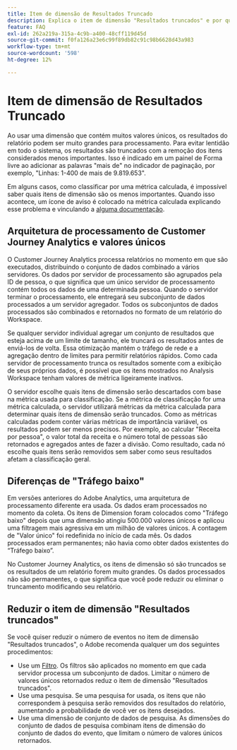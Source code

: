 ```yaml
---
title: Item de dimensão de Resultados Truncado
description: Explica o item de dimensão "Resultados truncados" e por que ele aparece no relatório.
feature: FAQ
exl-id: 262a219a-315a-4c9b-a400-48cff119d45d
source-git-commit: f0fa126a23e6c99f89db82c91c98b6628d43a983
workflow-type: tm+mt
source-wordcount: '598'
ht-degree: 12%

---
```


# Item de dimensão de Resultados Truncado

Ao usar uma dimensão que contém muitos valores únicos, os resultados do relatório podem ser muito grandes para processamento.  Para evitar lentidão em todo o sistema, os resultados são truncados com a remoção dos itens considerados menos importantes.  Isso é indicado em um painel de Forma livre ao adicionar as palavras &quot;mais de&quot; no indicador de paginação, por exemplo, &quot;Linhas: 1-400 de mais de 9.819.653&quot;.

Em alguns casos, como classificar por uma métrica calculada, é impossível saber quais itens de dimensão são os menos importantes.  Quando isso acontece, um ícone de aviso é colocado na métrica calculada explicando esse problema e vinculando a [alguma documentação](https://experienceleague.adobe.com/docs/analytics-platform/using/cja-components/dimensions/high-cardinality.html?lang=en).

## Arquitetura de processamento de Customer Journey Analytics e valores únicos

O Customer Journey Analytics processa relatórios no momento em que são executados, distribuindo o conjunto de dados combinado a vários servidores. Os dados por servidor de processamento são agrupados pela ID de pessoa, o que significa que um único servidor de processamento contém todos os dados de uma determinada pessoa. Quando o servidor terminar o processamento, ele entregará seu subconjunto de dados processados a um servidor agregador. Todos os subconjuntos de dados processados são combinados e retornados no formato de um relatório do Workspace.

Se qualquer servidor individual agregar um conjunto de resultados que esteja acima de um limite de tamanho, ele truncará os resultados antes de enviá-los de volta. Essa otimização mantém o tráfego de rede e a agregação dentro de limites para permitir relatórios rápidos. Como cada servidor de processamento trunca os resultados somente com a exibição de seus próprios dados, é possível que os itens mostrados no Analysis Workspace tenham valores de métrica ligeiramente inativos.

O servidor escolhe quais itens de dimensão serão descartados com base na métrica usada para classificação. Se a métrica de classificação for uma métrica calculada, o servidor utilizará métricas da métrica calculada para determinar quais itens de dimensão serão truncados. Como as métricas calculadas podem conter várias métricas de importância variável, os resultados podem ser menos precisos. Por exemplo, ao calcular &quot;Receita por pessoa&quot;, o valor total da receita e o número total de pessoas são retornados e agregados antes de fazer a divisão. Como resultado, cada nó escolhe quais itens serão removidos sem saber como seus resultados afetam a classificação geral.

## Diferenças de &quot;Tráfego baixo&quot;

Em versões anteriores do Adobe Analytics, uma arquitetura de processamento diferente era usada. Os dados eram processados no momento da coleta. Os itens de Dimension foram colocados como &quot;Tráfego baixo&quot; depois que uma dimensão atingiu 500.000 valores únicos e aplicou uma filtragem mais agressiva em um milhão de valores únicos. A contagem de &quot;Valor único&quot; foi redefinida no início de cada mês. Os dados processados eram permanentes; não havia como obter dados existentes do “Tráfego baixo”.

No Customer Journey Analytics, os itens de dimensão só são truncados se os resultados de um relatório forem muito grandes. Os dados processados não são permanentes, o que significa que você pode reduzir ou eliminar o truncamento modificando seu relatório.

## Reduzir o item de dimensão &quot;Resultados truncados&quot;

Se você quiser reduzir o número de eventos no item de dimensão &quot;Resultados truncados&quot;, o Adobe recomenda qualquer um dos seguintes procedimentos:

* Use um [Filtro](/help/components/filters/create-filters.md). Os filtros são aplicados no momento em que cada servidor processa um subconjunto de dados. Limitar o número de valores únicos retornados reduz o item de dimensão &quot;Resultados truncados&quot;.
* Use uma pesquisa. Se uma pesquisa for usada, os itens que não correspondem à pesquisa serão removidos dos resultados do relatório, aumentando a probabilidade de você ver os itens desejados.
* Use uma dimensão de conjunto de dados de pesquisa. As dimensões do conjunto de dados de pesquisa combinam itens de dimensão do conjunto de dados do evento, que limitam o número de valores únicos retornados.
